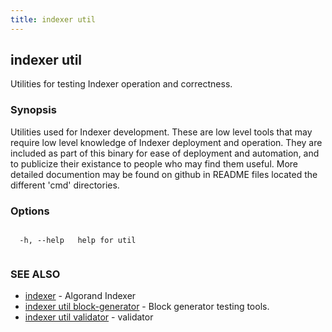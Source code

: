 ```yaml
---
title: indexer util
---
```


## indexer util



Utilities for testing Indexer operation and correctness.



### Synopsis



Utilities used for Indexer development. These are low level tools that may require low level knowledge of Indexer deployment and operation. They are included as part of this binary for ease of deployment and automation, and to publicize their existance to people who may find them useful. More detailed documention may be found on github in README files located the different 'cmd' directories.



### Options




```

  -h, --help   help for util


```



### SEE ALSO



* [indexer](../../../indexer/indexer/)	 - Algorand Indexer
* [indexer util block-generator](../block-generator/block-generator/)	 - Block generator testing tools.
* [indexer util validator](../validator/)	 - validator



